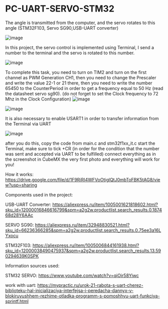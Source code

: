 # PC-UART-SERVO-STM32
 The angle is transmitted from the computer, and the servo rotates to this angle (STM32F103, Servo SG90,USB-UART converter)

![image](https://github.com/TeXniKsueta/PC-UART-SERVO-STM32/assets/152018745/9efbabc5-81fe-4433-8296-6a7c355f91a1)

In this project, the servo control is implemented using Terminal, I send a number to the terminal and the servo is rotated to this number.

![image](https://github.com/TeXniKsueta/PC-UART-SERVO-STM32/assets/152018745/c97d38cd-26c5-412c-835c-b834fc2eaf3f)

To complete this task, you need to turn on TIM2 and turn on the first channel as PWM Generation CH1, 
then you need to change the Prescaler and write the value 22-1 or 21 there,
then you need to write the number 65450 to the CounterPeriod in order to get a frequency equal to 50 Hz (read the datasheet servo sg90).
(do not forget to set the Clock frequency to 72 Mhz in the Clock Configuration)
![image](https://github.com/TeXniKsueta/PC-UART-SERVO-STM32/assets/152018745/0f5507f9-28ff-4ef9-8aed-cde7e695e2b7)

 
 ![image](https://github.com/TeXniKsueta/PC-UART-SERVO-STM32/assets/152018745/97e75829-b1b1-436f-b995-e400293c2f4f)


It is also necessary to enable USART1 in order to transfer information from the Terminal via UART


![image](https://github.com/TeXniKsueta/PC-UART-SERVO-STM32/assets/152018745/9f7e1523-2fc6-417b-98a0-3f9e96b4fb89)


after you do this, copy the code from main.c and stm32f1xx_it.c start the Terminal, make sure to tick +CR 
(in order for the condition that the number was sent and accepted via UART to be fulfilled) 
connect everything as in the screenshot in CubeMX the very first photo and everything will work for you!

How it works: https://drive.google.com/file/d/1F9RiRI4WFVoOtiglQtJ0mbToFBK5tAG8/view?usp=sharing

Components used in the project:

USB-UART Converter: https://aliexpress.ru/item/1005001621818602.html?sku_id=12000016846616799&spm=a2g2w.productlist.search_results.0.187468d28Y6AAc

SERVO SG90: https://aliexpress.ru/item/32948830521.html?sku_id=66236366285&spm=a2g2w.productlist.search_results.0.75ee3a16LYxocu

STM32F103: https://aliexpress.ru/item/1005006844161938.html?sku_id=12000038490475937&spm=a2g2w.productlist.search_results.13.590294639K0SPK


Information sources used:

STM32 SERVO: https://www.youtube.com/watch?v=qiOir58Yiwc

work with uart: https://mypractic.ru/urok-21-rabota-s-uart-cherez-biblioteku-hal-inicializaciya-interfejsa-i-peredacha-dannyx-v-blokiruyushhem-rezhime-otladka-programm-s-pomoshhyu-uart-funkciya-sprintf.html
